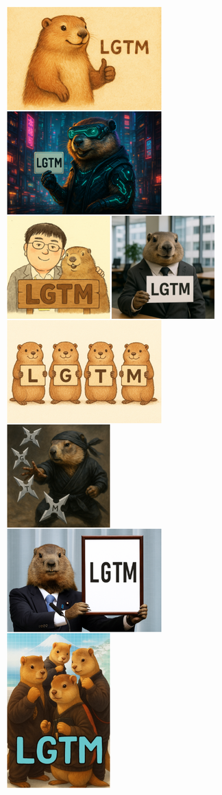 <img width="360" height="240" alt="LGTM" src="https://raw.githubusercontent.com/kentem-sh-yoshimura/kentem-sh-yoshimura/refs/heads/main/LGTM/LGTM.png" />
<img width="360" height="240" alt="LGTM_cyberpunk" src="https://raw.githubusercontent.com/kentem-sh-yoshimura/kentem-sh-yoshimura/refs/heads/main/LGTM/LGTM_cyberpunk.png" />
<img width="240" height="240" alt="LGTM_friends" src="https://raw.githubusercontent.com/kentem-sh-yoshimura/kentem-sh-yoshimura/refs/heads/main/LGTM/LGTM_friends.png" />
<img width="240" height="240" alt="LGTM_office" src="https://raw.githubusercontent.com/kentem-sh-yoshimura/kentem-sh-yoshimura/refs/heads/main/LGTM/LGTM_office.png" />
<img width="360" height="240" alt="LGTM_quadruplets" src="https://raw.githubusercontent.com/kentem-sh-yoshimura/kentem-sh-yoshimura/refs/heads/main/LGTM/LGTM_quadruplets.png" />
<img width="240" height="240" alt="LGTM_ninja" src="https://raw.githubusercontent.com/kentem-sh-yoshimura/kentem-sh-yoshimura/refs/heads/main/LGTM/LGTM_ninja.png" />
<img width="360" height="240" alt="LGTM_reiwa" src="https://raw.githubusercontent.com/kentem-sh-yoshimura/kentem-sh-yoshimura/refs/heads/main/LGTM/LGTM_reiwa.png" />
<img width="240" height="360" alt="LGTM_chari" src="https://raw.githubusercontent.com/kentem-sh-yoshimura/kentem-sh-yoshimura/refs/heads/main/LGTM/LGTM_chari.png" />
